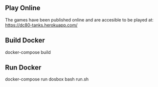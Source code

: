 Play Online
-----------
The games have been published online and are accesible to be played at:
https://dc80-tanks.herokuapp.com/


Build Docker
------------
docker-compose build



Run Docker
----------
docker-compose run dosbox bash run.sh


